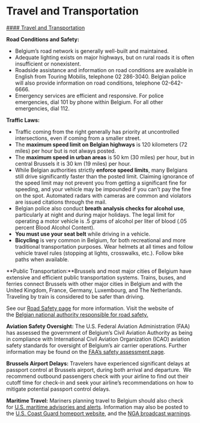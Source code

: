 # Travel and Transportation

[#### Travel and Transportation](javascript:void(0); "Travel and Transportation")

**Road Conditions and Safety:**

* Belgium’s road network is generally well-built and maintained.
* Adequate lighting exists on major highways, but on rural roads it is often insufficient or nonexistent.
* Roadside assistance and information on road conditions are available in English from Touring Mobilis, telephone 02 286-3040. Belgian police will also provide information on road conditions, telephone 02-642-6666.
* Emergency services are efficient and responsive. For police emergencies, dial 101 by phone within Belgium. For all other emergencies, dial 112.

**Traffic Laws:**

* Traffic coming from the right generally has priority at uncontrolled intersections, even if coming from a smaller street.
* The **maximum speed limit on Belgian highways** is 120 kilometers (72 miles) per hour but is not always posted.
* The **maximum speed in urban areas** is 50 km (30 miles) per hour, but in central Brussels it is 30 km (19 miles) per hour.
* While Belgian authorities strictly **enforce speed limits**, many Belgians still drive significantly faster than the posted limit. Claiming ignorance of the speed limit may not prevent you from getting a significant fine for speeding, and your vehicle may be impounded if you can’t pay the fine on the spot. Automated radars with cameras are common and violators are issued citations through the mail.
* Belgian police also conduct **breath analysis checks for alcohol use**, particularly at night and during major holidays. The legal limit for operating a motor vehicle is .5 grams of alcohol per liter of blood (.05 percent Blood Alcohol Content).
* **You must use your seat belt** while driving in a vehicle.
* **Bicycling** is very common in Belgium, for both recreational and more traditional transportation purposes. Wear helmets at all times and follow vehicle travel rules (stopping at lights, crosswalks, etc.). Follow bike paths when available.

**Public Transportation:**Brussels and most major cities of Belgium have extensive and efficient public transportation systems. Trains, buses, and ferries connect Brussels with other major cities in Belgium and with the United Kingdom, France, Germany, Luxembourg, and The Netherlands. Traveling by train is considered to be safer than driving.

See our [Road Safety page](https://travel.state.gov/content/travel/en/international-travel/before-you-go/other-legal/driving-and-road-safety.html) for more information. Visit the website of the [Belgian national authority responsible for road safety.](https://www.belgium.be/en/mobility/)

**Aviation Safety Oversight:** The U.S. Federal Aviation Administration (FAA) has assessed the government of Belgium’s Civil Aviation Authority as being in compliance with International Civil Aviation Organization (ICAO) aviation safety standards for oversight of Belgium’s air carrier operations. Further information may be found on the [FAA’s safety assessment page](http://www.faa.gov/about/initiatives/iasa/).

**Brussels Airport Delays:** Travelers have experienced significant delays at passport control at Brussels airport, during both arrival and departure.  We recommend outbound passengers check with your airline to find out their cutoff time for check-in and seek your airline’s recommendations on how to mitigate potential passport control delays.

**Maritime Travel:** Mariners planning travel to Belgium should also check for [U.S. maritime advisories and alerts](https://www.maritime.dot.gov/msci-alerts). Information may also be posted to the [U.S. Coast Guard homeport website](https://homeport.uscg.mil/), and the [NGA broadcast warnings](https://msi.nga.mil/NavWarnings).